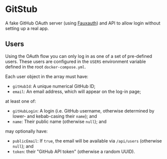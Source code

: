 # GitStub

A fake GitHub OAuth server (using [Fauxauth]) and API to allow login without setting up a real app.

## Users

Using the OAuth flow you can only log in as one of a set of pre-defined users. These users are configured in the `USERS` environment variable defined in the root `docker-compose.yml`.

Each user object in the array must have:

- `gitHubId`: A unique numerical GitHub ID;
- `email`: An email address, which will appear on the log-in page;

at least one of:

- `gitHubLogin`: A login (i.e. GitHub username, otherwise determined by lower- and kebab-casing their `name`); and
- `name`: Their public name (otherwise `null`); and

may optionally have:

- `publicEmail`: If `true`, the email will be available via `/api/users` (otherwise `null`); and
- `token`: their "GitHub API token" (otherwise a random UUID).

[fauxauth]: https://www.npmjs.com/package/fauxauth
